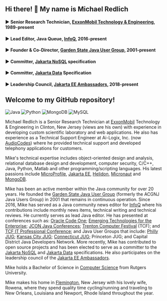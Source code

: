 ## Hi there! :wave: My name is Michael Redlich

#### :arrow_forward: Senior Research Technician, [ExxonMobil Technology & Engineering](https://corporate.exxonmobil.com/), 1989-present
#### :arrow_forward: Lead Editor, Java Queue, [InfoQ](https://www.infoq.com/), 2016-present
#### :arrow_forward: Founder & Co-Director, [Garden State Java User Group](https://gsjug.org/), 2001-present
#### :arrow_forward: Committer, [Jakarta NoSQL](https://jakarta.ee/specifications/nosql/) specification
#### :arrow_forward: Committer, [Jakarta Data](https://jakarta.ee/specifications/data/) Specification
#### :arrow_forward: Leadership Council, [Jakarta EE Ambassadors](https://jakartaee-ambassadors.io/), 2018-present

## Welcome to my GitHub repository!

![Java](https://img.shields.io/badge/java-%23ED8B00.svg?style=for-the-badge&logo=java&logoColor=white)
![Python](https://img.shields.io/badge/python-3670A0?style=for-the-badge&logo=python&logoColor=ffdd54)
![MongoDB](https://img.shields.io/badge/MongoDB-%234ea94b.svg?style=for-the-badge&logo=mongodb&logoColor=white)
![MySQL](https://img.shields.io/badge/mysql-%2300f.svg?style=for-the-badge&logo=mysql&logoColor=white)

Michael Redlich is a Senior Research Technician at [ExxonMobil](https://corporate.exxonmobil.com/) Technology & Engineering in Clinton, New Jersey (views are his own) with experience in developing custom scientific laboratory and web applications. He also has experience as a Technical Support Engineer at Ai-Logix, Inc. (now [AudioCodes](https://www.audiocodes.com/)) where he provided technical support and developed telephony applications for customers.

Mike's technical expertise includes object-oriented design and analysis, relational database design and development, computer security, C/C++, Java, Python, Matlab and other programming/scripting languages. His latest passions include [MicroProfile](https://microprofile.io/), [Jakarta EE](https://jakarta.ee/), [Helidon](https://helidon.io/), [Micronaut](https://micronaut.io/) and [MongoDB](https://www.mongodb.com/).

Mike has been an active member within the Java community for over 20 years. He founded the [Garden State Java User Group](https:gsjug.org/) (formerly the ACGNJ Java Users Group) in 2001 that remains in continuous operation. Since 2016, Mike has served as a Java community news editor for [InfoQ](https://www.infoq.com/) where his contributions include monthly news items, technical writing and technical reviews. He currently serves as lead Java editor. He has presented at conferences such as: [Oracle Code One](https://www.oracle.com/code-one/); [Emerging Technologies for the Enterprise](https://phillyemergingtech.com/); [JCON Java Conferences](https://jcon.one/); [Trenton Computer Festival](https://tcf-nj.org/) (TCF); and [TCF IT Professional Conference](http://princetonacm.acm.org/tcfpro/); and Java User Groups that include: [Philly JUG](https://www.meetup.com/PhillyJUG/); [Kansas City JUG](https://www.meetup.com/KansasCityJUG/); [Connecticut JUG](https://www.meetup.com/connecticut-java-users-group/); Princeton JUG; and Capital District Java Developers Network. More recently, Mike has contributed to open source projects and has been elected to serve as a committer to the [Jakarta NoSQL](https://jakarta.ee/specifications/nosql/) and [Jakarta Data](https://jakarta.ee/specifications/data/) specifications. He also participates on the leadership council of the [Jakarta EE Ambassadors](https://jakartaee-ambassadors.io/).

Mike holds a Bachelor of Science in [Computer Science](https://www.cs.rutgers.edu/) from Rutgers University.

Mike makes his home in [Flemington](http://www.historicflemington.com/), New Jersey with his lovely wife, Rowena, where they spend quality time cycling/running and traveling to New Orleans, Louisiana and Newport, Rhode Island throughout the year.



<!--
**mpredli01/mpredli01** is a ✨ _special_ ✨ repository because its `README.md` (this file) appears on your GitHub profile.

Here are some ideas to get you started:

- 🔭 I’m currently working on ...
- 🌱 I’m currently learning ...
- 👯 I’m looking to collaborate on ...
- 🤔 I’m looking for help with ...
- 💬 Ask me about ...
- 📫 How to reach me: ...
- 😄 Pronouns: ...
- ⚡ Fun fact: ...
-->
